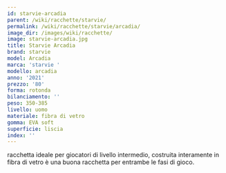 ```yaml
---
id: starvie-arcadia
parent: /wiki/racchette/starvie/
permalink: /wiki/racchette/starvie/arcadia/
image_dir: /images/wiki/racchette/
image: starvie-arcadia.jpg
title: Starvie Arcadia
brand: starvie
model: Arcadia
marca: 'starvie '
modello: arcadia
anno: '2021'
prezzo: '80'
forma: rotonda
bilanciamento: ''
peso: 350-385
livello: uomo
materiale: fibra di vetro
gomma: EVA soft
superficie: liscia
index: ''
---
```

racchetta ideale per giocatori di livello intermedio, costruita interamente in fibra di vetro è una buona racchetta per entrambe le fasi di gioco.